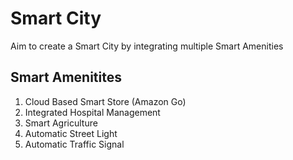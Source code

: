 # Smart City
Aim to create a Smart City by integrating multiple Smart Amenities

## Smart Amenitites
1. Cloud Based Smart Store (Amazon Go)
2. Integrated Hospital Management
3. Smart Agriculture 
4. Automatic Street Light
5. Automatic Traffic Signal
